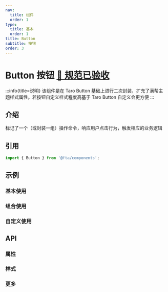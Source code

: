 ```yaml
---
nav:
  title: 组件
  order: 1
type:
  title: 基本
  order: 1
title: Button
subtitle: 按钮
order: 3
---
```


# Button 按钮 <Badge>[🎨 规范已验收](https://mastergo.com/file/88610980371425?page_id=96%3A3945&layer_id=153%3A4750)</Badge>

:::info{title=说明}
该组件是在 Taro Button 基础上进行二次封装，扩充了满帮主题样式属性。若按钮自定义样式程度高基于 Taro Button 自定义会更方便
:::

## 介绍

标记了一个（或封装一组）操作命令，响应用户点击行为，触发相应的业务逻辑

## 引用

```jsx | pure
import { Button } from '@fta/components';
```

## 示例

### 基本使用

### 组合使用

### 自定义使用

## API

### 属性

### 样式

### 更多
